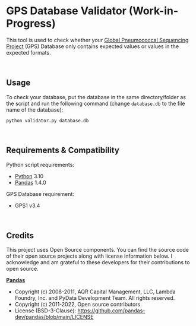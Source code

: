 # GPS Database Validator (Work-in-Progress)

This tool is used to check whether your [Global Pneumococcal Sequencing Project](https://www.pneumogen.net/gps/) (GPS) Database only contains expected values or values in the expected formats. 


&nbsp;
## Usage
To check your database,  put the database in the same directory/folder as the script and run the following command (change `database.db` to the file name of the database):
```
python validator.py database.db
```


&nbsp;
## Requirements & Compatibility
Python script requirements:
- [Python](https://www.python.org/) 3.10
- [Pandas](https://pandas.pydata.org/) 1.4.0

GPS Database requirement:
- GPS1 v3.4


&nbsp;
## Credits
This project uses Open Source components. You can find the source code of their open source projects along with license information below. I acknowledge and am grateful to these developers for their contributions to open source.

[**Pandas**](https://pandas.pydata.org/)
- Copyright (c) 2008-2011, AQR Capital Management, LLC, Lambda Foundry, Inc. and PyData Development Team. All rights reserved.
- Copyright (c) 2011-2022, Open source contributors.
- License (BSD-3-Clause): https://github.com/pandas-dev/pandas/blob/main/LICENSE